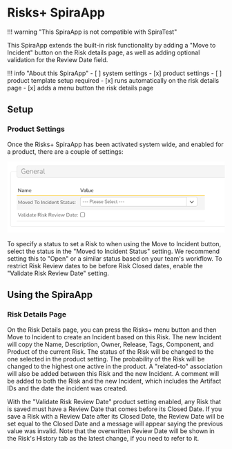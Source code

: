 # Risks+ SpiraApp

!!! warning "This SpiraApp is not compatible with SpiraTest"

This SpiraApp extends the built-in risk functionality by adding a "Move to Incident" button on the Risk details page, as well as adding optional validation for the Review Date field.

!!! info "About this SpiraApp"
    - [ ] system settings
    - [x] product settings 
    - [ ] product template setup required
    - [x] runs automatically on the risk details page
    - [x] adds a menu button the risk details page

## Setup
### Product Settings
Once the Risks+ SpiraApp has been activated system wide, and enabled for a product, there are a couple of settings:

![Shows two settings. Moved to Incident Status: with a dropdown select, and Validate Risk Review Date?: with a blank text box](img/risksplus-settings.png)

To specify a status to set a Risk to when using the Move to Incident button, select the status in the "Moved to Incident Status" setting. We recommend setting this to "Open" or a similar status based on your team's workflow. To restrict Risk Review dates to be before Risk Closed dates, enable the "Validate Risk Review Date" setting.

## Using the SpiraApp
### Risk Details Page
On the Risk Details page, you can press the Risks+ menu button and then Move to Incident to create an Incident based on this Risk. The new Incident will copy the Name, Description, Owner, Release, Tags, Component, and Product of the current Risk. The status of the Risk will be changed to the one selected in the product setting. The probability of the Risk will be changed to the highest one active in the product. A "related-to" association will also be added between this Risk and the new Incident. A comment will be added to both the Risk and the new Incident, which includes the Artifact IDs and the date the incident was created.

With the "Validate Risk Review Date" product setting enabled, any Risk that is saved must have a Review Date that comes before its Closed Date. If you save a Risk with a Review Date after its Closed Date, the Review Date will be set equal to the Closed Date and a message will appear saying the previous value was invalid. Note that the overwritten Review Date will be shown in the Risk's History tab as the latest change, if you need to refer to it.